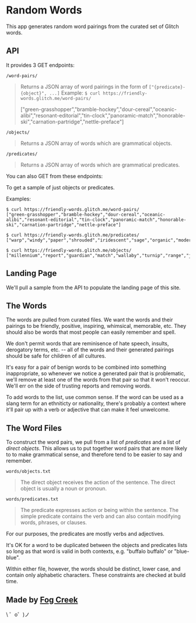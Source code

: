 Random Words
=================

This app generates random word pairings from the curated set of Glitch words.

API
---

It provides 3 GET endpoints:

`/word-pairs/`
> Returns a JSON array of word pairings in the form of `["{predicate}-{object}", ...]`
> Example: 
> `$ curl https://friendly-words.glitch.me/word-pairs/`
>
> ["green-grasshopper","bramble-hockey","dour-cereal","oceanic-alibi","resonant-editorial","tin-clock","panoramic-match","honorable-ski","carnation-partridge","nettle-preface"]

`/objects/`
> Returns a JSON array of words which are grammatical objects.

`/predicates/`
> Returns a JSON array of words which are grammatical predicates.


You can also GET from these endpoints:


To get a sample of just objects or predicates.

Examples:
```
$ curl https://friendly-words.glitch.me/word-pairs/
["green-grasshopper","bramble-hockey","dour-cereal","oceanic-alibi","resonant-editorial","tin-clock","panoramic-match","honorable-ski","carnation-partridge","nettle-preface"]

$ curl https://friendly-words.glitch.me/predicates/
["warp","windy","paper","shrouded","iridescent","sage","organic","modern","quark","incandescent"]

$ curl https://friendly-words.glitch.me/objects/
["millennium","report","guardian","match","wallaby","turnip","range","jump","behavior","platinum"]
```

Landing Page
------------
We'll pull a sample from the API to populate the landing page of this site.


The Words
---------

The words are pulled from curated files. We want the words and their pairings to be friendly, positive, inspiring, whimsical, memorable, etc.  They should also be words that most people can easily remember and spell.

We don't permit words that are reminisence of hate speech, insults, derogatory terms, etc. -- all of the words and their generated pairings should be safe for children of all cultures.

It's easy for a pair of benign words to be combined into something inappropriate, so whenever we notice a generated pair that is problematic, we'll remove at least one of the words from that pair so that it won't reoccur. We'll err on the side of trusting reports and removing words.

To add words to the list, use common sense.  If the word can be used as a slang term for an ethniticty or nationality, there's probably a context where it'll pair up with a verb or adjective that can make it feel unwelcome.

The Word Files
--------------

To construct the word pairs, we pull from a list of *predicates* and a list of *direct objects*.  This allows us to put together word pairs that are more likely to to make grammatical sense, and therefore tend to be easier to say and remember.

`words/objects.txt`

> The direct object receives the action of the sentence. The direct object is usually a noun or pronoun.

`words/predicates.txt`

> The predicate expresses action or being within the sentence. The simple predicate contains the verb and can also contain modifying words, phrases, or clauses.

For our purposes, the predicates are mostly verbs and adjectives.

It's OK for a word to be duplicated between the objects and predicates lists so long as that word is valid in both contexts,  e.g. "buffalo buffalo" or "blue-blue".

Within either file, however, the words should be distinct, lower case, and contain only alphabetic characters.  These constraints are checked at build time.


Made by [Fog Creek](https://fogcreek.com/)
-------------------

\ ゜o゜)ノ
